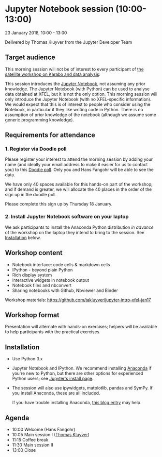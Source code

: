 # Jupyter Notebook session (10:00-13:00)

23 January 2018, 10:00 - 13:00

Delivered by Thomas Kluyver from the Jupyter Developer Team

## Target audience

This morning session will not be of interest to every participant of
[the satellite workshop on Karabo and data analysis](Readme.md):

This session introduces the [Jupyter Notebook](http://jupyter.org),
not assuming any prior knowledge.  The Jupyter Notebook (with Python)
can be used to analyse data obtained at XFEL, but it is not the only
option. This morning session will only introduce the Jupyter Notebook
(with no XFEL-specific information). We would expect that this is of
interest to people who consider using the Notebook, in particular if
they like writing code in Python. There is no assumption of prior
knowledge of the notebook (although we assume some generic programming
knowledge).


## Requirements for attendance

### 1. Register via Doodle poll

Please register your interest to attend the morning session by
adding your name (and ideally your email address to make it easier
for us to contact you) to this [Doodle
poll](https://doodle.com/poll/riv5bhat7qk6fyrq). Only you and Hans
Fangohr will be able to see the data.

We have only 40 spaces available for this hands-on part of the
workshop, and if demand is greater, we will allocate the 40 places
in the order of the sign up in the doodle poll.

Please complete this sign up by Thursday 18 January.

### 2. Install Jupyter Notebook software on your laptop

We ask participants to install the Anaconda Python distribution
*in advance* of the workshop on the laptop they intend to bring to 
the session. See [Installation](#installation) below.

## Workshop content 

- Notebook interface: code cells & markdown cells
- IPython - beyond plain Python
- Rich display system
- Interactive widgets in notebook output
- Notebook files and nbconvert
- Sharing notebooks with Github, Nbviewer and Binder

Workshop materials: https://github.com/takluyver/jupyter-intro-xfel-jan17

## Workshop format

Presentation will alternate with hands-on exercises; helpers will be
available to help participants with the practical exercises.


## Installation

* Use Python 3.x
* Jupyter Notebook and IPython. We recommend installing
  [Anaconda](http://continuum.io/downloads) if you're new to Python, but
  there are other options for experienced Python users; see [Jupyter's install
  page](http://jupyter.org/install.html).
* The session will also use ipywidgets, matplotlib, pandas and SymPy.
  If you install Anaconda, these are all included.

  If you have trouble installing Anaconda,
  [this blog entry](https://fangohr.github.io/blog/installation-of-python-spyder-numpy-sympy-scipy-pytest-matplotlib-via-anaconda.html) may
  help.

## Agenda

- 10:00 Welcome (Hans Fangohr)
- 10:05 Main session I ([Thomas Kluyver](http://cmg.soton.ac.uk/people/tk2e15/))
- 11:15 Coffee break
- 11:30 Main session II 
- 13:00 Close
